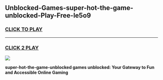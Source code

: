 
## Unblocked-Games-super-hot-the-game-unblocked-Play-Free-le5o9
<h3>
<a href="https://premium76.site?title=super-hot-the-game-unblocked&ref=23A">CLICK TO PLAY</a></h3>
<hr>

<h3>
<a href="https://premium76.site?title=super-hot-the-game-unblocked&ref=23A">CLICK 2 PLAY</a>
  
</h3>

<a href="https://premium76.site?title=super-hot-the-game-unblocked&ref=23A"><img src="https://clearcache.store/games.png"></a>


**super-hot-the-game-unblocked games unblocked: Your Gateway to Fun and Accessible Online Gaming**
